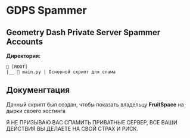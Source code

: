 # GDPS Spammer
## Geometry Dash Private Server Spammer Accounts
**Директория:**
```
📁 [ROOT]
|__ 📁 main.py | Основной скрипт для спама
```

## Докуменгтация
Данный скрипт был создан, чтобы показать владельцу **FruitSpace** на дырки своего хостинга

Я НЕ ПРИЗЫВАЮ ВАС СПАМИТЬ ПРИВАТНЫЕ СЕРВЕР, ВСЕ ВАШИ ДЕЙСТВИЯ ВЫ ДЕЛАЕТЕ НА СВОЙ СТРАХ И РИСК.

